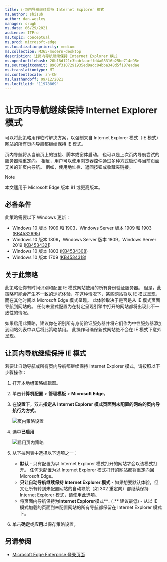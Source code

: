 ```yaml
---
title: 让页内导航继续保持 Internet Explorer 模式
ms.author: shisub
author: dan-wesley
manager: srugh
ms.date: 06/29/2021
audience: ITPro
ms.topic: conceptual
ms.prod: microsoft-edge
ms.localizationpriority: medium
ms.collection: M365-modern-desktop
description: 让页内导航继续保持 Internet Explorer 模式
ms.openlocfilehash: 20b18d121c3babfaacffd4a08316b25be714d95e
ms.sourcegitcommit: 8968f3107291935ed9adc84bba348d5f187eadae
ms.translationtype: MT
ms.contentlocale: zh-CN
ms.lasthandoff: 09/12/2021
ms.locfileid: "11978869"
---
```

# <a name="keep-in-page-navigation-in-internet-explorer-mode"></a>让页内导航继续保持 Internet Explorer 模式

可以将此策略用作临时解决方案，以强制来自 Internet Explorer 模式（IE 模式）网站的所有页内导航都继续保持 IE 模式。

页内导航将从当前页上的链接、脚本或窗体启动。 也可以是上次页内导航尝试的服务器端重定向。 相反，用户可以使用浏览器控件通过多种方式启动与当前页面无关的非页内导航。 例如，使用地址栏、返回按钮或收藏夹链接。

>[!NOTE]
>本文适用于 Microsoft Edge 版本 81 或更高版本。

## <a name="prerequisites"></a>必备条件

此策略需要以下 Windows 更新：

- Windows 10 版本 1909 和 1903，Windows Server 版本 1909 和 1903 ([KB4532695](https://support.microsoft.com/help/4532695))
- Windows 10 版本 1809，Windows Server 版本 1809，Windows Server 2019 ([KB4534321](https://support.microsoft.com/help/4534321))
- Windows 10 版本 1803 ([KB4534308](https://support.microsoft.com/help/4534308))
- Windows 10 版本 1709 ([KB4534318](https://support.microsoft.com/help/4534318))


## <a name="about-this-policy"></a>关于此策略

此策略让你有时间识别和配置 IE 模式网站使用的所有身份验证服务器。 但是，此策略可能会产生不一致的浏览体验，在这种情况下，某些网站将以 IE 模式呈现，而在其他时间以 Microsoft Edge 模式呈现。 此体验取决于是否是从 IE 模式页面导航到网站的。 任何未显式配置为在特定呈现引擎中打开的网站都将出现此不一致性的情况。

如果启用此策略，建议你在识别所有身份验证服务器并将它们作为中性服务器添加到网站列表中以后将此策略禁用。 此操作可确保新式网站绝不会在 IE 模式下意外呈现。

## <a name="keep-in-page-navigation-in-ie-mode"></a>让页内导航继续保持 IE 模式

若要让自动导航或所有页内导航都继续保持 Internet Explorer 模式，请按照以下步骤操作：

1. 打开本地组策略编辑器。
2. 单击**计算机配置** > **管理模板** > **Microsoft Edge**。
3. 在**设置**下，双击**指定从 Internet Explorer 模式页面到未配置的网站的页内导航行为方式**。

   ![页内策略设置](media/edge-learnmore-inpage-nav/learnmore-in-page-nav-settings.png)

4. 选中**已启用** 

   ![启用页内策略](media/edge-learnmore-inpage-nav/learnmore-in-page-nav-enable.png)

5. 从下拉列表中选择以下选项之一：

   - **默认** - 只有配置为以 Internet Explorer 模式打开的网站才会以该模式打开。 任何未配置为以 Internet Explorer 模式打开的网站都将重定向回 Microsoft Edge。
   - **只让自动导航继续保持 Internet Explorer 模式** - 如果想要默认体验，但又让所有转到未配置网站的自动导航（如 302 重定向）都继续保持 Internet Explorer 模式，请使用此选项。
   - 将页面内导航保持为**Internet Explorer**模式**_ (_** 建议最低) - 从以 IE 模式加载的页面到未配置网站的所有导航都保留在 Internet Explorer 模式下。

6. 单击**确定**或**应用**以保存策略设置。

## <a name="see-also"></a>另请参阅

- [Microsoft Edge Enterprise 登录页面](https://aka.ms/EdgeEnterprise)
